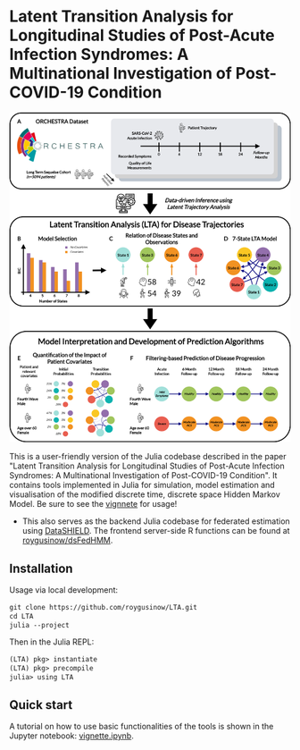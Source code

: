 # Latent Transition Analysis for Longitudinal Studies of Post-Acute Infection Syndromes: A Multinational Investigation of Post-COVID-19 Condition

<p align="center">
  <img src="assets/lta_diagram.png" alt="LTA state transition diagram" width="700">
</p>

This is a user-friendly version of the Julia codebase described in the paper "Latent Transition Analysis for Longitudinal Studies of Post-Acute Infection Syndromes: A Multinational Investigation of Post-COVID-19 Condition". It contains tools implemented in Julia for simulation, model estimation and visualisation of the modified discrete time, discrete space Hidden Markov Model. Be sure to see the [vignnete](vignette.ipynb) for usage!

- This also serves as the backend Julia codebase for federated estimation using [DataSHIELD](https://datashield.org/). The frontend server-side R functions can be found at [roygusinow/dsFedHMM](https://github.com/roygusinow/dsFedHMM).

## Installation

Usage via local development:

```
git clone https://github.com/roygusinow/LTA.git
cd LTA
julia --project
```

Then in the Julia REPL:
```
(LTA) pkg> instantiate
(LTA) pkg> precompile
julia> using LTA
```

## Quick start

A tutorial on how to use basic functionalities of the tools is shown in the Jupyter notebook: [vignette.ipynb](vignette/vignette.ipynb).